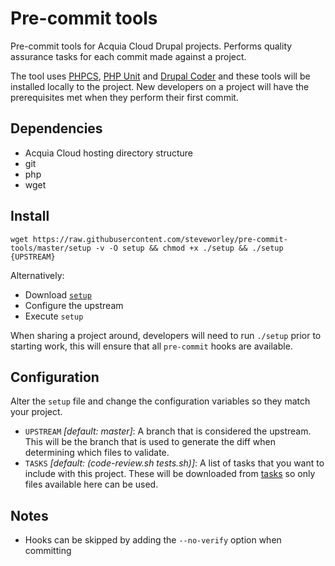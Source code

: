 # Pre-commit tools

Pre-commit tools for Acquia Cloud Drupal projects. Performs quality assurance tasks for each commit made against a project.

The tool uses [PHPCS][1], [PHP Unit][2] and [Drupal Coder][3] and these tools will be installed locally to the project. New developers on a project will have the prerequisites met when they perform their first commit.

## Dependencies

- Acquia Cloud hosting directory structure
- git
- php
- wget

## Install

```
wget https://raw.githubusercontent.com/steveworley/pre-commit-tools/master/setup -v -O setup && chmod +x ./setup && ./setup {UPSTREAM}
```

Alternatively:

- Download [`setup`][4]
- Configure the upstream
- Execute `setup`

When sharing a project around, developers will need to run `./setup` prior to starting work, this will ensure that all `pre-commit` hooks are available.

## Configuration

Alter the `setup` file and change the configuration variables so they match your project.

- `UPSTREAM` _[default: master]_: A branch that is considered the upstream. This will be the branch that is used to generate the diff when determining which files to validate.
- `TASKS` _[default: (code-review.sh tests.sh)]_: A list of tasks that you want to include with this project. These will be downloaded from [tasks][5] so only files available here can be used.

## Notes

- Hooks can be skipped by adding the `--no-verify` option when committing

[1]: https://github.com/squizlabs/PHP_CodeSniffer
[2]: https://github.com/sebastianbergmann/phpunit
[3]: https://packagist.org/packages/drupal/coder
[4]: https://raw.githubusercontent.com/steveworley/pre-commit-tools/master/setup
[5]: https://github.com/steveworley/pre-commit-tools/tree/master/tasks

